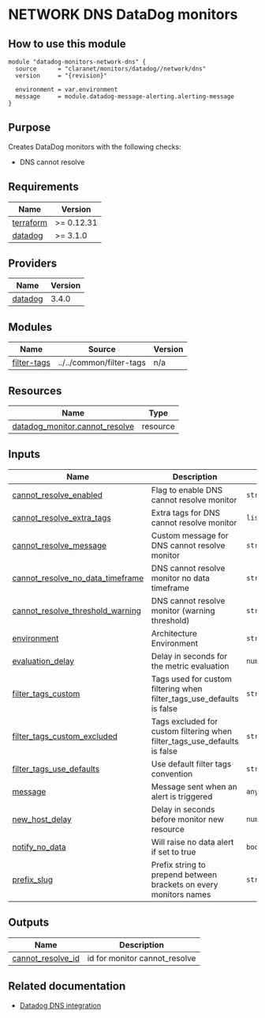 # NETWORK DNS DataDog monitors

## How to use this module

```hcl
module "datadog-monitors-network-dns" {
  source      = "claranet/monitors/datadog//network/dns"
  version     = "{revision}"

  environment = var.environment
  message     = module.datadog-message-alerting.alerting-message
}

```

## Purpose

Creates DataDog monitors with the following checks:

- DNS cannot resolve

## Requirements

| Name | Version |
|------|---------|
| <a name="requirement_terraform"></a> [terraform](#requirement\_terraform) | >= 0.12.31 |
| <a name="requirement_datadog"></a> [datadog](#requirement\_datadog) | >= 3.1.0 |

## Providers

| Name | Version |
|------|---------|
| <a name="provider_datadog"></a> [datadog](#provider\_datadog) | 3.4.0 |

## Modules

| Name | Source | Version |
|------|--------|---------|
| <a name="module_filter-tags"></a> [filter-tags](#module\_filter-tags) | ../../common/filter-tags | n/a |

## Resources

| Name | Type |
|------|------|
| [datadog_monitor.cannot_resolve](https://registry.terraform.io/providers/DataDog/datadog/latest/docs/resources/monitor) | resource |

## Inputs

| Name | Description | Type | Default | Required |
|------|-------------|------|---------|:--------:|
| <a name="input_cannot_resolve_enabled"></a> [cannot\_resolve\_enabled](#input\_cannot\_resolve\_enabled) | Flag to enable DNS cannot resolve monitor | `string` | `"true"` | no |
| <a name="input_cannot_resolve_extra_tags"></a> [cannot\_resolve\_extra\_tags](#input\_cannot\_resolve\_extra\_tags) | Extra tags for DNS cannot resolve monitor | `list(string)` | `[]` | no |
| <a name="input_cannot_resolve_message"></a> [cannot\_resolve\_message](#input\_cannot\_resolve\_message) | Custom message for DNS cannot resolve monitor | `string` | `""` | no |
| <a name="input_cannot_resolve_no_data_timeframe"></a> [cannot\_resolve\_no\_data\_timeframe](#input\_cannot\_resolve\_no\_data\_timeframe) | DNS cannot resolve monitor no data timeframe | `string` | `10` | no |
| <a name="input_cannot_resolve_threshold_warning"></a> [cannot\_resolve\_threshold\_warning](#input\_cannot\_resolve\_threshold\_warning) | DNS cannot resolve monitor (warning threshold) | `string` | `3` | no |
| <a name="input_environment"></a> [environment](#input\_environment) | Architecture Environment | `string` | n/a | yes |
| <a name="input_evaluation_delay"></a> [evaluation\_delay](#input\_evaluation\_delay) | Delay in seconds for the metric evaluation | `number` | `15` | no |
| <a name="input_filter_tags_custom"></a> [filter\_tags\_custom](#input\_filter\_tags\_custom) | Tags used for custom filtering when filter\_tags\_use\_defaults is false | `string` | `"*"` | no |
| <a name="input_filter_tags_custom_excluded"></a> [filter\_tags\_custom\_excluded](#input\_filter\_tags\_custom\_excluded) | Tags excluded for custom filtering when filter\_tags\_use\_defaults is false | `string` | `""` | no |
| <a name="input_filter_tags_use_defaults"></a> [filter\_tags\_use\_defaults](#input\_filter\_tags\_use\_defaults) | Use default filter tags convention | `string` | `"true"` | no |
| <a name="input_message"></a> [message](#input\_message) | Message sent when an alert is triggered | `any` | n/a | yes |
| <a name="input_new_host_delay"></a> [new\_host\_delay](#input\_new\_host\_delay) | Delay in seconds before monitor new resource | `number` | `300` | no |
| <a name="input_notify_no_data"></a> [notify\_no\_data](#input\_notify\_no\_data) | Will raise no data alert if set to true | `bool` | `true` | no |
| <a name="input_prefix_slug"></a> [prefix\_slug](#input\_prefix\_slug) | Prefix string to prepend between brackets on every monitors names | `string` | `""` | no |

## Outputs

| Name | Description |
|------|-------------|
| <a name="output_cannot_resolve_id"></a> [cannot\_resolve\_id](#output\_cannot\_resolve\_id) | id for monitor cannot\_resolve |
## Related documentation

- [Datadog DNS integration](https://docs.datadoghq.com/integrations/dns_check/)
